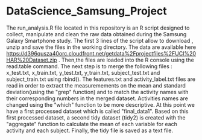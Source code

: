 # DataScience_Samsung_Project
The run_analysis.R file located in this repository is an R script designed to collect, manipulate and clean the raw data obtained during the Samsung Galaxy Smartphone study. 
The first 3 lines of the script allow to download , unzip and save the files in the working directory. The data are available here https://d396qusza40orc.cloudfront.net/getdata%2Fprojectfiles%2FUCI%20HAR%20Dataset.zip .
Then,the files are loaded into the R console using the read.table command.
The next step is to merge the following files : x_test.txt, x_train.txt, y_test.txt, y_train.txt, subject_test.txt and subject_train.txt  using rbind().
The features.txt and activity_label.txt files are read in order to extract the measuremements on the mean and standard deviation(using the "grep" function) and to match the activity names with their corresponding numbers in the merged dataset.
Activities names are changed using the "which" function to be more descriptive. At this point we have a first processed dataset which is called "final_data1".
Based on this first processed dataset, a second tidy dataset (tidy2) is created with the "aggregate" function to calculate the mean of each variable for each activity and each subject.
Finally, the tidy file is saved as a text file.

